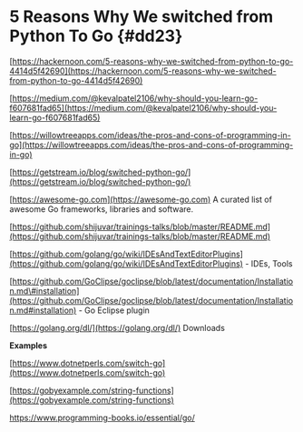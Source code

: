 # 5 Reasons Why We switched from Python To Go {#dd23}

[https://hackernoon.com/5-reasons-why-we-switched-from-python-to-go-4414d5f42690](https://hackernoon.com/5-reasons-why-we-switched-from-python-to-go-4414d5f42690)

[https://medium.com/@kevalpatel2106/why-should-you-learn-go-f607681fad65](https://medium.com/@kevalpatel2106/why-should-you-learn-go-f607681fad65)

[https://willowtreeapps.com/ideas/the-pros-and-cons-of-programming-in-go](https://willowtreeapps.com/ideas/the-pros-and-cons-of-programming-in-go)

[https://getstream.io/blog/switched-python-go/](https://getstream.io/blog/switched-python-go/)

[https://awesome-go.com](https://awesome-go.com)            A curated list of awesome Go frameworks, libraries and software.

[https://github.com/shijuvar/trainings-talks/blob/master/README.md](https://github.com/shijuvar/trainings-talks/blob/master/README.md)

[https://github.com/golang/go/wiki/IDEsAndTextEditorPlugins](https://github.com/golang/go/wiki/IDEsAndTextEditorPlugins)  - IDEs, Tools

[https://github.com/GoClipse/goclipse/blob/latest/documentation/Installation.md\#installation](https://github.com/GoClipse/goclipse/blob/latest/documentation/Installation.md#installation)  - Go Eclipse plugin

[https://golang.org/dl/](https://golang.org/dl/)  Downloads

**Examples**

[https://www.dotnetperls.com/switch-go](https://www.dotnetperls.com/switch-go)

[https://gobyexample.com/string-functions](https://gobyexample.com/string-functions)

https://www.programming-books.io/essential/go/

